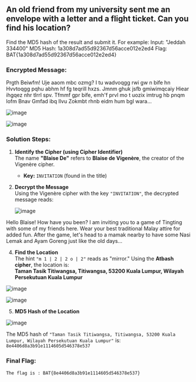 ## An old friend from my university sent me an envelope with a letter and a flight ticket. Can you find his location? 
Find the MD5 hash of the result and submit it. For example:‎
Input: "Jeddah 334400"
MD5 Hash: 1a308d7ad55d92367d56acce012e2ed4
Flag: BAT{1a308d7ad55d92367d56acce012e2ed4}

### Encrypted Message:

Prgth Beiwfm! Uje aaom mbc ozmg? I tu wadvoqgg rwi gw n bife hn Hvvtoqgg pqhu abhm hf fg teqrill hxzs. Jmnm ghuk jsfb gmiwimqcaiy Hiear ihgqez nhr tlrrl spv. Tfmmf gpr bife, emh'f prvl mo t uozix imtrug hb pnqm lofm Bnav Gmfad ibq Ilvu Zokmbt rhnb eidm hum bgl wara...


![image](https://github.com/user-attachments/assets/87f1bd8e-ff21-47f7-8582-8e06868b1903)

![image](https://github.com/user-attachments/assets/e8beee78-db73-4f73-bff9-b8223c8e6d71)


### Solution Steps:

1. **Identify the Cipher (using Cipher Identifier)**  
   The name **"Blaise De"** refers to **Blaise de Vigenère**, the creator of the Vigenère cipher.
   - **Key:** `INVITATION` (found in the title)

2. **Decrypt the Message**  
   Using the Vigenère cipher with the key `"INVITATION"`, the decrypted message reads:

   ![image](https://github.com/user-attachments/assets/b07a93a4-9758-4a78-96e0-1c29fe942884)

Hello Blaise! How have you been? I am inviting you to a game of Tingting with some of my friends here. Wear your best traditional Malay attire for added fun. After the game, let's head to a mamak nearby to have some Nasi Lemak and Ayam Goreng just like the old days...


4. **Find the Location**  
The hint `"m 1 | 2 | 2 o | 2"` reads as "mirror." Using the **Atbash cipher**, the location is:  
**Taman Tasik Titiwangsa, Titiwangsa, 53200 Kuala Lumpur, Wilayah Persekutuan Kuala Lumpur**


![image](https://github.com/user-attachments/assets/fc7d175d-965c-4b2e-b637-79a304bbfff2)

![image](https://github.com/user-attachments/assets/eedbdeb9-0283-49f4-8080-5c722e7f57c5)


5. **MD5 Hash of the Location**


![image](https://github.com/user-attachments/assets/c06ddecc-f6f9-41c5-8746-80ebe71048a9)

The MD5 hash of `"Taman Tasik Titiwangsa, Titiwangsa, 53200 Kuala Lumpur, Wilayah Persekutuan Kuala Lumpur"` is:  
`8e4406d8a3b91e1114605d546378e537`

### Final Flag:
`The flag is : BAT{8e4406d8a3b91e1114605d546378e537}‎`
